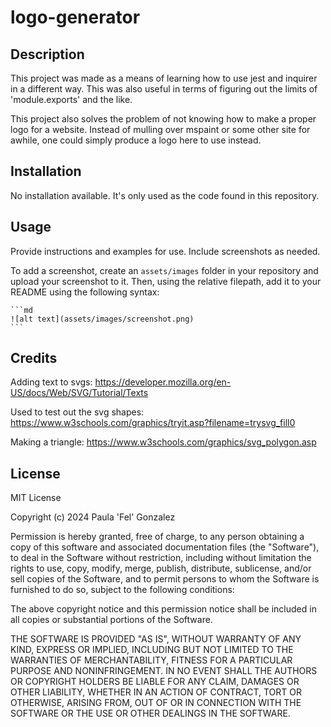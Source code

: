 # logo-generator

## Description

This project was made as a means of learning how to use jest and inquirer in a different way. This was also useful in terms of figuring out the limits of 'module.exports' and the like. 

This project also solves the problem of not knowing how to make a proper logo for a website. Instead of mulling over mspaint or some other site for awhile, one could simply produce a logo here to use instead. 

## Installation

No installation available. It's only used as the code found in this repository.

## Usage

Provide instructions and examples for use. Include screenshots as needed.

To add a screenshot, create an `assets/images` folder in your repository and upload your screenshot to it. Then, using the relative filepath, add it to your README using the following syntax:

    ```md
    ![alt text](assets/images/screenshot.png)
    ```

## Credits

Adding text to svgs:
https://developer.mozilla.org/en-US/docs/Web/SVG/Tutorial/Texts

Used to test out the svg shapes:
https://www.w3schools.com/graphics/tryit.asp?filename=trysvg_fill0

Making a triangle: 
https://www.w3schools.com/graphics/svg_polygon.asp

## License

MIT License

Copyright (c) 2024 Paula 'Fel' Gonzalez

Permission is hereby granted, free of charge, to any person obtaining a copy
of this software and associated documentation files (the "Software"), to deal
in the Software without restriction, including without limitation the rights
to use, copy, modify, merge, publish, distribute, sublicense, and/or sell
copies of the Software, and to permit persons to whom the Software is
furnished to do so, subject to the following conditions:

The above copyright notice and this permission notice shall be included in all
copies or substantial portions of the Software.

THE SOFTWARE IS PROVIDED "AS IS", WITHOUT WARRANTY OF ANY KIND, EXPRESS OR
IMPLIED, INCLUDING BUT NOT LIMITED TO THE WARRANTIES OF MERCHANTABILITY,
FITNESS FOR A PARTICULAR PURPOSE AND NONINFRINGEMENT. IN NO EVENT SHALL THE
AUTHORS OR COPYRIGHT HOLDERS BE LIABLE FOR ANY CLAIM, DAMAGES OR OTHER
LIABILITY, WHETHER IN AN ACTION OF CONTRACT, TORT OR OTHERWISE, ARISING FROM,
OUT OF OR IN CONNECTION WITH THE SOFTWARE OR THE USE OR OTHER DEALINGS IN THE
SOFTWARE.
